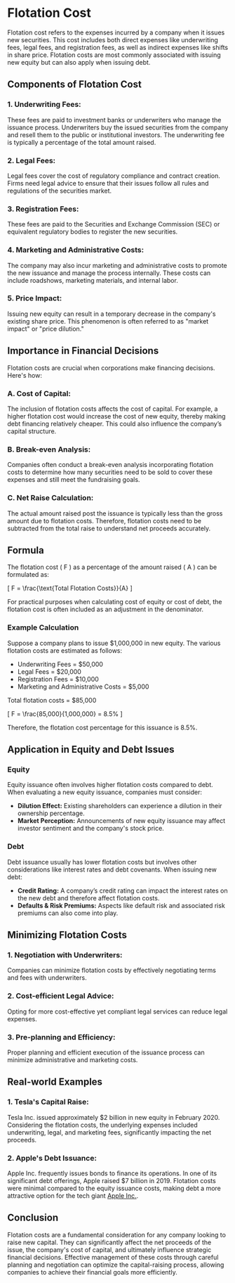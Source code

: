 # Flotation Cost

Flotation cost refers to the expenses incurred by a company when it issues new securities. This cost includes both direct expenses like underwriting fees, legal fees, and registration fees, as well as indirect expenses like shifts in share price. Flotation costs are most commonly associated with issuing new equity but can also apply when issuing debt.

## Components of Flotation Cost

### 1. **Underwriting Fees:**
   These fees are paid to investment banks or underwriters who manage the issuance process. Underwriters buy the issued securities from the company and resell them to the public or institutional investors. The underwriting fee is typically a percentage of the total amount raised.

### 2. **Legal Fees:**
   Legal fees cover the cost of regulatory compliance and contract creation. Firms need legal advice to ensure that their issues follow all rules and regulations of the securities market.

### 3. **Registration Fees:**
   These fees are paid to the Securities and Exchange Commission (SEC) or equivalent regulatory bodies to register the new securities.

### 4. **Marketing and Administrative Costs:**
   The company may also incur marketing and administrative costs to promote the new issuance and manage the process internally. These costs can include roadshows, marketing materials, and internal labor.

### 5. **Price Impact:**
   Issuing new equity can result in a temporary decrease in the company's existing share price. This phenomenon is often referred to as "market impact" or "price dilution."

## Importance in Financial Decisions

Flotation costs are crucial when corporations make financing decisions. Here's how:

### A. **Cost of Capital:**
   The inclusion of flotation costs affects the cost of capital. For example, a higher flotation cost would increase the cost of new equity, thereby making debt financing relatively cheaper. This could also influence the company’s capital structure.

### B. **Break-even Analysis:**
   Companies often conduct a break-even analysis incorporating flotation costs to determine how many securities need to be sold to cover these expenses and still meet the fundraising goals.

### C. **Net Raise Calculation:**
   The actual amount raised post the issuance is typically less than the gross amount due to flotation costs. Therefore, flotation costs need to be subtracted from the total raise to understand net proceeds accurately.

## Formula

The flotation cost \( F \) as a percentage of the amount raised \( A \) can be formulated as:

\[ F = \frac{\text{Total Flotation Costs}}{A} \]

For practical purposes when calculating cost of equity or cost of debt, the flotation cost is often included as an adjustment in the denominator.

### Example Calculation

Suppose a company plans to issue $1,000,000 in new equity. The various flotation costs are estimated as follows:

- Underwriting Fees = $50,000
- Legal Fees = $20,000
- Registration Fees = $10,000
- Marketing and Administrative Costs = $5,000

Total flotation costs = $85,000

\[ F = \frac{85,000}{1,000,000} = 8.5\% \]

Therefore, the flotation cost percentage for this issuance is 8.5%.

## Application in Equity and Debt Issues

### Equity 
Equity issuance often involves higher flotation costs compared to debt. When evaluating a new equity issuance, companies must consider:

- **Dilution Effect:** Existing shareholders can experience a dilution in their ownership percentage.
- **Market Perception:** Announcements of new equity issuance may affect investor sentiment and the company's stock price.

### Debt
Debt issuance usually has lower flotation costs but involves other considerations like interest rates and debt covenants. When issuing new debt:

- **Credit Rating:** A company’s credit rating can impact the interest rates on the new debt and therefore affect flotation costs.
- **Defaults & Risk Premiums:** Aspects like default risk and associated risk premiums can also come into play.

## Minimizing Flotation Costs

### 1. **Negotiation with Underwriters:**
   Companies can minimize flotation costs by effectively negotiating terms and fees with underwriters.

### 2. **Cost-efficient Legal Advice:**
   Opting for more cost-effective yet compliant legal services can reduce legal expenses.

### 3. **Pre-planning and Efficiency:**
   Proper planning and efficient execution of the issuance process can minimize administrative and marketing costs.

## Real-world Examples

### 1. **Tesla's Capital Raise:**
   Tesla Inc. issued approximately $2 billion in new equity in February 2020. Considering the flotation costs, the underlying expenses included underwriting, legal, and marketing fees, significantly impacting the net proceeds.

### 2. **Apple's Debt Issuance:**
   Apple Inc. frequently issues bonds to finance its operations. In one of its significant debt offerings, Apple raised $7 billion in 2019. Flotation costs were minimal compared to the equity issuance costs, making debt a more attractive option for the tech giant [Apple Inc.](https://www.apple.com).

## Conclusion

Flotation costs are a fundamental consideration for any company looking to raise new capital. They can significantly affect the net proceeds of the issue, the company's cost of capital, and ultimately influence strategic financial decisions. Effective management of these costs through careful planning and negotiation can optimize the capital-raising process, allowing companies to achieve their financial goals more efficiently.